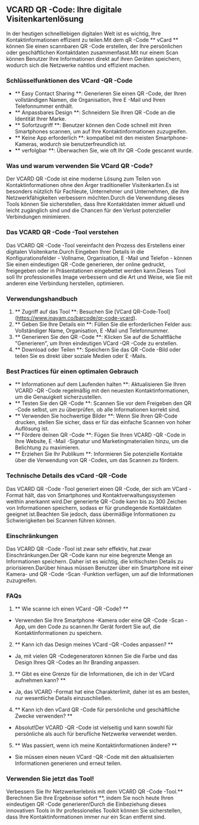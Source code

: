 ## VCARD QR -Code: Ihre digitale Visitenkartenlösung

In der heutigen schnelllebigen digitalen Welt ist es wichtig, Ihre Kontaktinformationen effizient zu teilen.Mit dem qR -Code ** vCard ** können Sie einen scannbaren QR -Code erstellen, der Ihre persönlichen oder geschäftlichen Kontaktdaten zusammenfasst.Mit nur einem Scan können Benutzer Ihre Informationen direkt auf ihren Geräten speichern, wodurch sich die Netzwerke nahtlos und effizient machen.

### Schlüsselfunktionen des VCard -QR -Code

- ** Easy Contact Sharing **: Generieren Sie einen QR -Code, der Ihren vollständigen Namen, die Organisation, Ihre E -Mail und Ihren Telefonnummer enthält.
- ** Anpassbares Design **: Schneidern Sie Ihren QR -Code an die Identität Ihrer Marke.
- ** Sofortzugriff **: Benutzer können den Code schnell mit ihren Smartphones scannen, um auf Ihre Kontaktinformationen zuzugreifen.
- ** Keine App erforderlich **: kompatibel mit den meisten Smartphone-Kameras, wodurch sie benutzerfreundlich ist.
- ** verfolgbar **: Überwachen Sie, wie oft Ihr QR -Code gescannt wurde.

### Was und warum verwenden Sie VCard QR -Code?

Der VCARD QR -Code ist eine moderne Lösung zum Teilen von Kontaktinformationen ohne den Ärger traditioneller Visitenkarten.Es ist besonders nützlich für Fachleute, Unternehmer und Unternehmen, die ihre Netzwerkfähigkeiten verbessern möchten.Durch die Verwendung dieses Tools können Sie sicherstellen, dass Ihre Kontaktdaten immer aktuell und leicht zugänglich sind und die Chancen für den Verlust potenzieller Verbindungen minimieren.

### Das VCARD QR -Code -Tool verstehen

Das VCARD QR -Code -Tool vereinfacht den Prozess des Erstellens einer digitalen Visitenkarte.Durch Eingeben Ihrer Details in die Konfigurationsfelder - Vollname, Organisation, E -Mail und Telefon - können Sie einen eindeutigen QR -Code generieren, der online gedruckt, freigegeben oder in Präsentationen eingebettet werden kann.Dieses Tool soll Ihr professionelles Image verbessern und die Art und Weise, wie Sie mit anderen eine Verbindung herstellen, optimieren.

### Verwendungshandbuch

1. ** Zugriff auf das Tool **: Besuchen Sie [VCard QR-Code-Tool] (https://www.inayam.co/barcode/qr-code-vcard).
2. ** Geben Sie Ihre Details ein **: Füllen Sie die erforderlichen Felder aus: Vollständiger Name, Organisation, E -Mail und Telefonnummer.
3. ** Generieren Sie den QR -Code **: Klicken Sie auf die Schaltfläche "Generieren", um Ihren eindeutigen VCard -QR -Code zu erstellen.
4. ** Download oder Teilen **: Speichern Sie das QR -Code -Bild oder teilen Sie es direkt über soziale Medien oder E -Mails.

### Best Practices für einen optimalen Gebrauch

- ** Informationen auf dem Laufenden halten **: Aktualisieren Sie Ihren VCARD -QR -Code regelmäßig mit den neuesten Kontaktinformationen, um die Genauigkeit sicherzustellen.
- ** Testen Sie den QR -Code **: Scannen Sie vor dem Freigeben den QR -Code selbst, um zu überprüfen, ob alle Informationen korrekt sind.
- ** Verwenden Sie hochwertige Bilder **: Wenn Sie Ihren QR-Code drucken, stellen Sie sicher, dass er für das einfache Scannen von hoher Auflösung ist.
- ** Fördere deinen QR -Code **: Fügen Sie Ihren VCARD -QR -Code in Ihre Website, E -Mail -Signatur und Marketingmaterialien hinzu, um die Belichtung zu maximieren.
- ** Erziehen Sie Ihr Publikum **: Informieren Sie potenzielle Kontakte über die Verwendung von QR -Codes, um das Scannen zu fördern.

### Technische Details des vCard -QR -Code

Das VCARD QR -Code -Tool generiert einen QR -Code, der sich am VCard -Format hält, das von Smartphones und Kontaktverwaltungssystemen weithin anerkannt wird.Der generierte QR -Code kann bis zu 300 Zeichen von Informationen speichern, sodass er für grundlegende Kontaktdaten geeignet ist.Beachten Sie jedoch, dass übermäßige Informationen zu Schwierigkeiten bei Scannen führen können.

### Einschränkungen

Das VCARD QR -Code -Tool ist zwar sehr effektiv, hat zwar Einschränkungen.Der QR -Code kann nur eine begrenzte Menge an Informationen speichern. Daher ist es wichtig, die kritischsten Details zu priorisieren.Darüber hinaus müssen Benutzer über ein Smartphone mit einer Kamera- und QR -Code -Scan -Funktion verfügen, um auf die Informationen zuzugreifen.

### FAQs

1. ** Wie scanne ich einen VCard -QR -Code? **
- Verwenden Sie Ihre Smartphone -Kamera oder eine QR -Code -Scan -App, um den Code zu scannen.Ihr Gerät fordert Sie auf, die Kontaktinformationen zu speichern.

2. ** Kann ich das Design meines VCard -QR -Codes anpassen? **
- Ja, mit vielen QR -Codegeneratoren können Sie die Farbe und das Design Ihres QR -Codes an Ihr Branding anpassen.

3. ** Gibt es eine Grenze für die Informationen, die ich in der VCard aufnehmen kann? **
- Ja, das VCARD -Format hat eine Charakterlimit, daher ist es am besten, nur wesentliche Details einzuschließen.

4. ** Kann ich den vCard QR -Code für persönliche und geschäftliche Zwecke verwenden? **
- Absolut!Der VCARD -QR -Code ist vielseitig und kann sowohl für persönliche als auch für berufliche Netzwerke verwendet werden.

5. ** Was passiert, wenn ich meine Kontaktinformationen ändere? **
- Sie müssen einen neuen VCard -QR -Code mit den aktualisierten Informationen generieren und erneut teilen.

### Verwenden Sie jetzt das Tool!

Verbessern Sie Ihr Netzwerkerlebnis mit dem VCARD QR -Code -Tool.** Berechnen Sie Ihre Ergebnisse sofort **, indem Sie noch heute Ihren eindeutigen QR -Code generieren!Durch die Einbeziehung dieses innovativen Tools in Ihr professionelles Toolkit können Sie sicherstellen, dass Ihre Kontaktinformationen immer nur ein Scan entfernt sind.